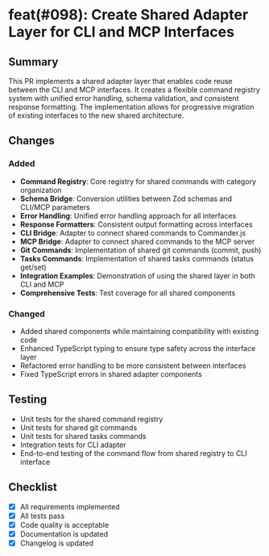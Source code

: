 # feat(#098): Create Shared Adapter Layer for CLI and MCP Interfaces

## Summary

This PR implements a shared adapter layer that enables code reuse between the CLI and MCP interfaces. It creates a flexible command registry system with unified error handling, schema validation, and consistent response formatting. The implementation allows for progressive migration of existing interfaces to the new shared architecture.

## Changes

### Added

- **Command Registry**: Core registry for shared commands with category organization
- **Schema Bridge**: Conversion utilities between Zod schemas and CLI/MCP parameters
- **Error Handling**: Unified error handling approach for all interfaces 
- **Response Formatters**: Consistent output formatting across interfaces
- **CLI Bridge**: Adapter to connect shared commands to Commander.js
- **MCP Bridge**: Adapter to connect shared commands to the MCP server
- **Git Commands**: Implementation of shared git commands (commit, push)
- **Tasks Commands**: Implementation of shared tasks commands (status get/set)
- **Integration Examples**: Demonstration of using the shared layer in both CLI and MCP
- **Comprehensive Tests**: Test coverage for all shared components

### Changed

- Added shared components while maintaining compatibility with existing code
- Enhanced TypeScript typing to ensure type safety across the interface layer
- Refactored error handling to be more consistent between interfaces
- Fixed TypeScript errors in shared adapter components

## Testing

- Unit tests for the shared command registry
- Unit tests for shared git commands
- Unit tests for shared tasks commands
- Integration tests for CLI adapter
- End-to-end testing of the command flow from shared registry to CLI interface

## Checklist

- [x] All requirements implemented
- [x] All tests pass
- [x] Code quality is acceptable
- [x] Documentation is updated
- [x] Changelog is updated 
